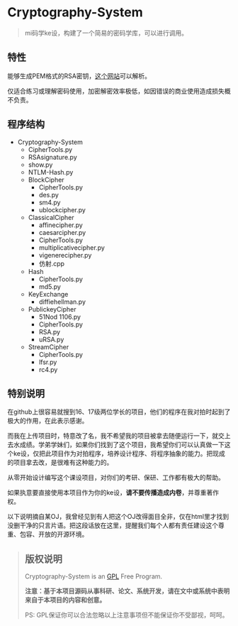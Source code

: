 # Cryptography-System

> mi码学ke设，构建了一个简易的密码学库，可以进行调用。

## 特性

能够生成PEM格式的RSA密钥，[这个网站](http://ctf.ssleye.com/)可以解析。

仅适合练习或理解密码使用，加密解密效率极低，如因错误的商业使用造成损失概不负责。

## 程序结构

- Cryptography-System
  - CipherTools.py
  - RSAsignature.py
  - show.py
  - NTLM-Hash.py
  - BlockCipher
    - CipherTools.py
    - des.py
    - sm4.py
    - ublockcipher.py
  - ClassicalCipher
    - affinecipher.py
    - caesarcipher.py
    - CipherTools.py
    - multiplicativecipher.py
    - vigenerecipher.py
    - 仿射.cpp
  - Hash
    - CipherTools.py
    - md5.py
  - KeyExchange
    - diffiehellman.py
  - PublickeyCipher
    - 51Nod 1106.py
    - CipherTools.py
    - RSA.py
    - uRSA.py
  - StreamCipher
    - CipherTools.py
    - lfsr.py
    - rc4.py



## 特别说明

在github上很容易就搜到16、17级两位学长的项目，他们的程序在我对拍时起到了极大的作用，在此表示感谢。

而我在上传项目时，特意改了名，我不希望我的项目被拿去随便运行一下，就交上去水成绩。学弟学妹们，如果你们找到了这个项目，我希望你们可以认真做一下这个ke设，仅把此项目作为对拍程序，培养设计程序、将程序抽象的能力。把现成的项目拿去改，是很难有这种能力的。

从零开始设计编写这个课设项目，对你们的考研、保研、工作都有极大的帮助。

如果执意要直接使用本项目作为你的ke设，**请不要传播造成内卷**，并尊重著作权。

以下说明摘自某OJ，我曾经见到有人把这个OJ改得面目全非，仅在html里才找到没删干净的只言片语。把这段话放在这里，提醒我们每个人都有责任建设这个尊重、包容、开放的开源环境。

> ## 版权说明
> Cryptography-System is an [GPL](https://github.com/CCWUCMCTS/Cryptography-System/blob/main/LICENSE) Free Program.
> 
> **注意：基于本项目源码从事科研、论文、系统开发，请在文中或系统中表明来自于本项目的内容和创意。**
> 
> PS: GPL保证你可以合法忽略以上注意事项但不能保证你不受鄙视，呵呵。
